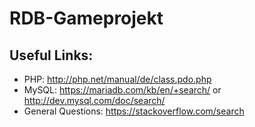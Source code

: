 RDB-Gameprojekt
===============

Useful Links:
---------------
* PHP: http://php.net/manual/de/class.pdo.php
* MySQL: https://mariadb.com/kb/en/+search/ or http://dev.mysql.com/doc/search/
* General Questions: https://stackoverflow.com/search
